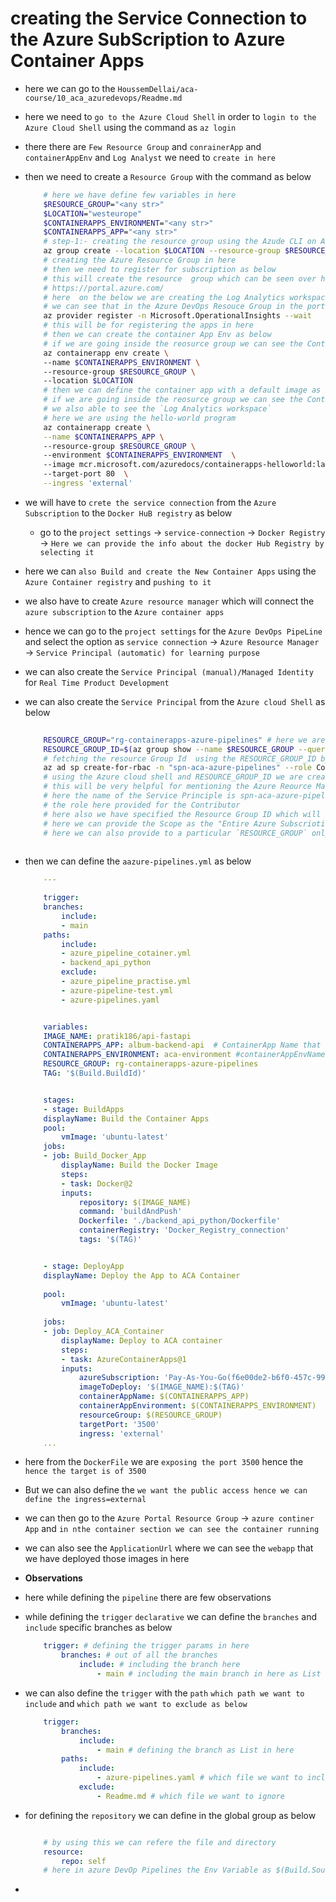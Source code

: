 # creating the Service Connection to the Azure SubScription to Azure Container Apps

- here we can go to the `HoussemDellai/aca-course/10_aca_azuredevops/Readme.md`

- here we need to `go to the Azure Cloud Shell` in order to `login to the Azure Cloud Shell` using the command as `az login`

- there there are `Few Resource Group` and `conrainerApp` and `containerAppEnv` and `Log Analyst` we need to `create in here` 

- then we need to create a `Resource Group` with the command as below 

    ```bash
        # here we have define few variables in here 
        $RESOURCE_GROUP="<any str>"
        $LOCATION="westeurope"
        $CONTAINERAPPS_ENVIRONMENT="<any str>"
        $CONTAINERAPPS_APP="<any str>"
        # step-1:- creating the resource group using the Azude CLI on Azure cloudshell
        az group create --location $LOCATION --resource-group $RESOURCE_GROUP
        # creating the Azure Resource Group in here
        # then we need to register for subscription as below 
        # this will create the resource  group which can be seen over here as below link
        # https://portal.azure.com/ 
        # here  on the below we are creating the Log Analytics workspace
        # we can see that in the Azure DevOps Resouce Group in the portal
        az provider register -n Microsoft.OperationalInsights --wait
        # this will be for registering the apps in here 
        # then we can create the container App Env as below 
        # if we are going inside the reosurce group we can see the Container App Env
        az containerapp env create \   
        --name $CONTAINERAPPS_ENVIRONMENT \ 
        --resource-group $RESOURCE_GROUP \ 
        --location $LOCATION
        # then we can define the container app with a default image as below 
        # if we are going inside the reosurce group we can see the Container App
        # we also able to see the `Log Analytics workspace`
        # here we are using the hello-world program
        az containerapp create \
        --name $CONTAINERAPPS_APP \                 
        --resource-group $RESOURCE_GROUP \ 
        --environment $CONTAINERAPPS_ENVIRONMENT  \ 
        --image mcr.microsoft.com/azuredocs/containerapps-helloworld:latest   \        
        --target-port 80  \
        --ingress 'external'
    
    ```

- we will have to `crete the service connection` from the `Azure Subscription` to the `Docker HuB registry`  as below 
  
  - go to the `project settings` &rarr; `service-connection` &rarr; `Docker Registry` &rarr; `Here we can provide the info about the docker Hub Registry by selecting it`

- here we can `also Build and create the New Container Apps` using the `Azure Container registry` and `pushing to it`

- we also have to create `Azure resource manager` which will connect the `azure subscription` to the `Azure container apps`

- hence we can go to the `project settings` for the `Azure DevOps PipeLine` and select the option as `service connection` &rarr; `Azure Resource Manager` &rarr; `Service Principal (automatic) for learning purpose`

- we can also create the `Service Principal (manual)/Managed Identity` for `Real Time Product Development` 

- we can also create the `Service Principal`  from the `Azure cloud Shell` as below 

    ```bash
        
        RESOURCE_GROUP="rg-containerapps-azure-pipelines" # here we are setting up the resource group
        RESOURCE_GROUP_ID=$(az group show --name $RESOURCE_GROUP --query id -o tsv)
        # fetching the resource Group Id  using the RESOURCE_GROUP_ID by querying the RESOURCE_GROUP
        az ad sp create-for-rbac -n "spn-aca-azure-pipelines" --role Contributor --scope $RESOURCE_GROUP_ID
        # using the Azure cloud shell and RESOURCE_GROUP_ID we are creating the Service Principle in here
        # this will be very helpful for mentioning the Azure Reource Manager whike deploying to Azure Container Apps
        # here the name of the Service Principle is spn-aca-azure-pipelines
        # the role here provided for the Contributor
        # here also we have specified the Resource Group ID which will be deried from the Resource Group
        # here we can provide the Scope as the "Entire Azure Subscriotion"
        # here we can also provide to a particular `RESOURCE_GROUP` only where we have deployed the `Azure Container App`
          
    ```


- then we can define the `aazure-pipelines.yml` as below 

    ```yaml
        ---

        trigger:
        branches:
            include:
            - main
        paths:
            include:
            - azure_pipeline_cotainer.yml
            - backend_api_python
            exclude:
            - azure_pipeline_practise.yml
            - azure-pipeline-test.yml
            - azure-pipelines.yaml


        variables:
        IMAGE_NAME: pratik186/api-fastapi
        CONTAINERAPPS_APP: album-backend-api  # ContainerApp Name that we have in the Azure Container App
        CONTAINERAPPS_ENVIRONMENT: aca-environment #containerAppEnvName inside the Azure Container Apps or (AZA)
        RESOURCE_GROUP: rg-containerapps-azure-pipelines
        TAG: '$(Build.BuildId)' 


        stages:
        - stage: BuildApps
        displayName: Build the Container Apps
        pool:
            vmImage: 'ubuntu-latest'
        jobs:
        - job: Build_Docker_App
            displayName: Build the Docker Image
            steps:
            - task: Docker@2
            inputs:
                repository: $(IMAGE_NAME)
                command: 'buildAndPush'
                Dockerfile: './backend_api_python/Dockerfile'
                containerRegistry: 'Docker_Registry_connection'
                tags: '$(TAG)'


        - stage: DeployApp
        displayName: Deploy the App to ACA Container
        
        pool:
            vmImage: 'ubuntu-latest'
        
        jobs:
        - job: Deploy_ACA_Container
            displayName: Deploy to ACA container
            steps:
            - task: AzureContainerApps@1
            inputs:
                azureSubscription: 'Pay-As-You-Go(f6e00de2-b6f0-457c-99a0-f65ef9f60f18)'
                imageToDeploy: '$(IMAGE_NAME):$(TAG)'
                containerAppName: $(CONTAINERAPPS_APP)
                containerAppEnvironment: $(CONTAINERAPPS_ENVIRONMENT)
                resourceGroup: $(RESOURCE_GROUP)
                targetPort: '3500'
                ingress: 'external'
        ...
    
    ```

- here from the `DockerFile` we are `exposing the port 3500` hence the `hence the target is of 3500`

- But we can also define the `we want the public access hence we can define the ingress=external`

- we can then go to the `Azure Portal Resource Group` &rarr; `azure continer App`  and `in nthe container section we can see the container running`

- we can also see the `ApplicationUrl` where we can see the `webapp` that we have deployed those images in here  

- **Observations**

- here while defining the `pipeline` there are few observations 

- while defining the `trigger` `declarative` we can define the `branches` and `include` specific branches as below 

    ```yaml
        trigger: # defining the trigger params in here
            branches: # out of all the branches 
                include: # including the branch here
                    - main # including the main branch in here as List 
    
    ```

- we can also define the `trigger` with the `path` `which path we want to include` and `which path we want to exclude as below` 

    ```yaml
        trigger:
            branches:
                include:
                    - main # defining the branch as List in here
            paths:
                include:
                    - azure-pipelines.yaml # which file we want to include
                exclude:
                    - Readme.md # which file we want to ignore
    
    ```

- for defining the `repository` we can define in the global group as below 

    ```yaml

        # by using this we can refere the file and directory
        resource:
            repo: self
        # here in azure DevOp Pipelines the Env Variable as $(Build.SourcesDirectory)
    
    ```

- 